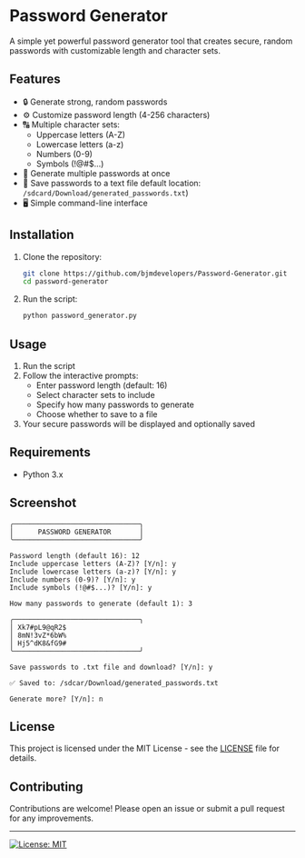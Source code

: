 # Password Generator

A simple yet powerful password generator tool that creates secure, random passwords with customizable length and character sets.

## Features

- 🔒 Generate strong, random passwords
- ⚙️ Customize password length (4-256 characters)
- 🔠 Multiple character sets:
  - Uppercase letters (A-Z)
  - Lowercase letters (a-z)
  - Numbers (0-9)
  - Symbols (!@#$...)
- 📝 Generate multiple passwords at once
- 💾 Save passwords to a text file default location: `/sdcard/Download/generated_passwords.txt`)
- 🖥️ Simple command-line interface

## Installation

1. Clone the repository:
   ```bash
   git clone https://github.com/bjmdevelopers/Password-Generator.git
   cd password-generator
   ```

2. Run the script:
   ```bash
   python password_generator.py
   ```

## Usage

1. Run the script
2. Follow the interactive prompts:
   - Enter password length (default: 16)
   - Select character sets to include
   - Specify how many passwords to generate
   - Choose whether to save to a file
3. Your secure passwords will be displayed and optionally saved

## Requirements

- Python 3.x

## Screenshot

```
╭───────────────────────────────╮
│      PASSWORD GENERATOR       │
╰───────────────────────────────╯

Password length (default 16): 12
Include uppercase letters (A-Z)? [Y/n]: y
Include lowercase letters (a-z)? [Y/n]: y
Include numbers (0-9)? [Y/n]: y
Include symbols (!@#$...)? [Y/n]: y

How many passwords to generate (default 1): 3

╭───────────────────────────────╮
│ Xk7#pL9@qR2$
│ 8mN!3vZ*6bW%
│ Hj5^dK8&fG9#
╰───────────────────────────────╯

Save passwords to .txt file and download? [Y/n]: y

✅ Saved to: /sdcar/Download/generated_passwords.txt

Generate more? [Y/n]: n
```

## License

This project is licensed under the MIT License - see the [LICENSE](LICENSE) file for details.

## Contributing

Contributions are welcome! Please open an issue or submit a pull request for any improvements.

---
[![License: MIT](https://img.shields.io/badge/License-MIT-yellow.svg)](https://opensource.org/licenses/MIT)
